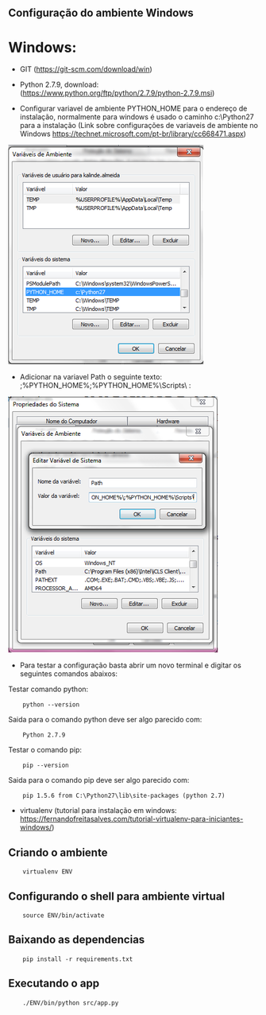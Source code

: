
## Configuração do ambiente Windows


# Windows:

- GIT (https://git-scm.com/download/win)

- Python 2.7.9, download: (https://www.python.org/ftp/python/2.7.9/python-2.7.9.msi)

- Configurar variavel de ambiente PYTHON_HOME para o endereço de instalação, normalmente para windows é usado o caminho c:\Python27 para a instalação (Link sobre configurações de variaveis de ambiente no Windows https://technet.microsoft.com/pt-br/library/cc668471.aspx)

![Alt text](python_home.PNG)

- Adicionar na variavel Path o seguinte texto: ;%PYTHON_HOME%\;%PYTHON_HOME%\Scripts\ :

![Alt text](python_in_path.PNG)


- Para testar a configuração basta abrir um novo terminal e digitar os seguintes comandos abaixos:


Testar comando python:
```shell
    python --version
```
Saida para o comando python deve ser algo parecido com:
```shell
	Python 2.7.9
```
Testar o comando pip:
```shell
    pip --version
```
Saida para o comando pip deve ser algo parecido com:
```shell
	pip 1.5.6 from C:\Python27\lib\site-packages (python 2.7)
```




- virtualenv (tutorial para instalação em windows: https://fernandofreitasalves.com/tutorial-virtualenv-para-iniciantes-windows/)



## Criando o ambiente

```shell
    virtualenv ENV
```

## Configurando o shell para ambiente virtual

```shell
    source ENV/bin/activate
```

## Baixando as dependencias

```shell
    pip install -r requirements.txt
```

## Executando o app

```shell
    ./ENV/bin/python src/app.py
```